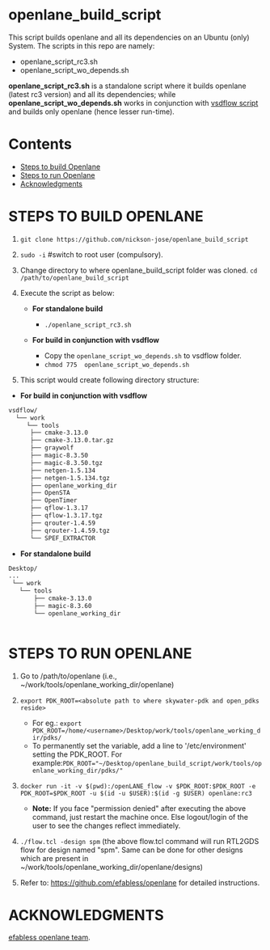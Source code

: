 # openlane_build_script
This script builds openlane and all its dependencies on an Ubuntu (only) System.
The scripts in this repo are namely:
 - openlane_script_rc3.sh
 - openlane_script_wo_depends.sh
 
**openlane_script_rc3.sh** is a standalone script where it builds openlane (latest rc3 version) and all its dependencies; while **openlane_script_wo_depends.sh** works in conjunction with [vsdflow script](https://github.com/kunalg123/vsdflow) and builds only openlane (hence lesser run-time).


# Contents
- [Steps to build Openlane](#steps-to-build-openlane)
- [Steps to run Openlane](#steps-to-run-openlane)
- [Acknowledgments](#acknowledgments)
 
# STEPS TO BUILD OPENLANE

1. `git clone https://github.com/nickson-jose/openlane_build_script`
2. `sudo -i` #switch to root user (compulsory).
3. Change directory to where openlane_build_script folder was cloned. `cd /path/to/openlane_build_script`
4. Execute the script as below:

      - **For standalone build**
       
        - `./openlane_script_rc3.sh`
     
      - **For build in conjunction with vsdflow**
       
        -  Copy the `openlane_script_wo_depends.sh` to vsdflow folder.
        - `chmod 775  openlane_script_wo_depends.sh`
      
5. This script would create following directory structure:

- **For build in conjunction with vsdflow**
```bash 
vsdflow/
  └── work
     └── tools
      ├── cmake-3.13.0
      ├── cmake-3.13.0.tar.gz
      ├── graywolf
      ├── magic-8.3.50
      ├── magic-8.3.50.tgz
      ├── netgen-1.5.134
      ├── netgen-1.5.134.tgz
      ├── openlane_working_dir
      ├── OpenSTA
      ├── OpenTimer
      ├── qflow-1.3.17
      ├── qflow-1.3.17.tgz
      ├── qrouter-1.4.59
      ├── qrouter-1.4.59.tgz
      └── SPEF_EXTRACTOR

```
- **For standalone build**
 ```bash  
 Desktop/
 ...
  └── work
    └── tools
        ├── cmake-3.13.0 
        ├── magic-8.3.60 
        └── openlane_working_dir
            
```              
 
# STEPS TO RUN OPENLANE

1. Go to /path/to/openlane (i.e., ~/work/tools/openlane_working_dir/openlane)
2. `export PDK_ROOT=<absolute path to where skywater-pdk and open_pdks reside>`
   
   - For eg.: `export PDK_ROOT=/home/<username>/Desktop/work/tools/openlane_working_dir/pdks/`
   - To permanently set the variable, add a line to '/etc/environment' setting the PDK_ROOT. For example:`PDK_ROOT="~/Desktop/openlane_build_script/work/tools/openlane_working_dir/pdks/"`
3. `docker run -it -v $(pwd):/openLANE_flow -v $PDK_ROOT:$PDK_ROOT -e PDK_ROOT=$PDK_ROOT -u $(id -u $USER):$(id -g $USER) openlane:rc3`
   - **Note:** If you face "permission denied" after executing the above command, just restart the machine once. Else logout/login of the user to see the changes reflect immediately.

4. `./flow.tcl -design spm`
(the above flow.tcl command will run RTL2GDS flow for design named "spm". Same can be done for other designs which are present in ~/work/tools/openlane_working_dir/openlane/designs)
5. Refer to: https://github.com/efabless/openlane for detailed instructions.

# ACKNOWLEDGMENTS

[efabless openlane team](https://github.com/efabless/openlane).
